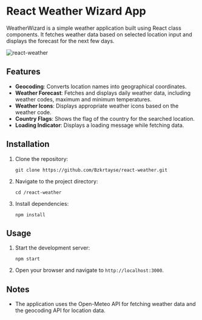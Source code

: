 # React Weather Wizard App

WeatherWizard is a simple weather application built using React class components. It fetches weather data based on selected location input and displays the forecast for the next few days.

![react-weather](https://github.com/user-attachments/assets/84d19e68-73e4-484d-9406-cfe71e90db2f)

## Features

- **Geocoding**: Converts location names into geographical coordinates.
- **Weather Forecast**: Fetches and displays daily weather data, including weather codes, maximum and minimum temperatures.
- **Weather Icons**: Displays appropriate weather icons based on the weather code.
- **Country Flags**: Shows the flag of the country for the searched location.
- **Loading Indicator**: Displays a loading message while fetching data.

## Installation

1. Clone the repository:

   `git clone https://github.com/Bzkrtayse/react-weather.git`

2. Navigate to the project directory:

   `cd /react-weather`

3. Install dependencies:

   `npm install`

## Usage

1. Start the development server:

   `npm start`

2. Open your browser and navigate to `http://localhost:3000`.


## Notes

- The application uses the Open-Meteo API for fetching weather data and the geocoding API for location data.
